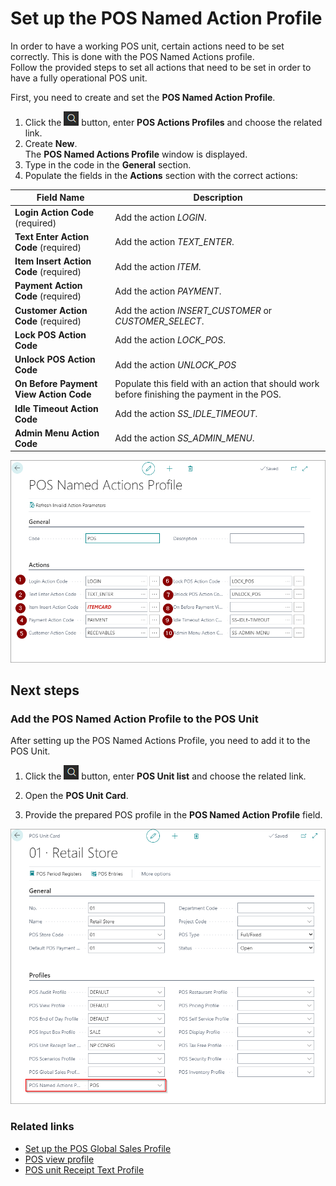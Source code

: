 # Set up the POS Named Action Profile

In order to have a working POS unit, certain actions need to be set correctly. This is done with the POS Named Actions profile.   
Follow the provided steps to set all actions that need to be set in order to have a fully operational POS unit.

First, you need to create and set the **POS Named Action Profile**.

1. Click the ![Lightbulb that opens the Tell Me feature](../../../images/Icons/Lightbulb_icon.png "Tell Me what you want to do") button, enter **POS Actions Profiles** and choose the related link.
2. Create **New**.    
   The **POS Named Actions Profile** window is displayed.
3. Type in the code in the **General** section.
4. Populate the fields in the **Actions** section with the correct actions:

| Field Name      | Description |
| ----------- | ----------- |
| **Login Action Code** (required)       | Add the action *LOGIN*.     |
| **Text Enter Action Code** (required)   | Add the action *TEXT_ENTER*.        |
| **Item Insert Action Code** (required)  | Add the action *ITEM*. |
| **Payment Action Code** (required) | Add the action *PAYMENT*. |
| **Customer Action Code** (required) | Add the action *INSERT_CUSTOMER* or *CUSTOMER_SELECT*. |
| **Lock POS Action Code** | Add the action *LOCK_POS*. |
| **Unlock POS Action Code** | Add the action *UNLOCK_POS* |
| **On Before Payment View Action Code** | Populate this field with an action that should work before finishing the payment in the POS. |
| **Idle Timeout Action Code** | Add the action *SS_IDLE_TIMEOUT*. |
| **Admin Menu Action Code** | Add the action *SS_ADMIN_MENU*. |

![POS_NAMED](../images/POS_Ac_Set.png)

## Next steps

### Add the POS Named Action Profile to the POS Unit

After setting up the POS Named Actions Profile, you need to add it to the POS Unit.

1. Click the ![Lightbulb that opens the Tell Me feature](../../../images/Icons/Lightbulb_icon.png "Tell Me what you want to do") button, enter **POS Unit list** and choose the related link.

2. Open the **POS Unit Card**.
3. Provide the prepared POS profile in the **POS Named Action Profile** field. 

![POS_NAMED_PROFILE_ACC](../images/POS_NAM.png)

### Related links

- [Set up the POS Global Sales Profile](POS_Global.md)
- [POS view profile](../reference/POS_view_profile.md)
- [POS unit Receipt Text Profile](../explanation/POS_unit_Receipt_profile.md)